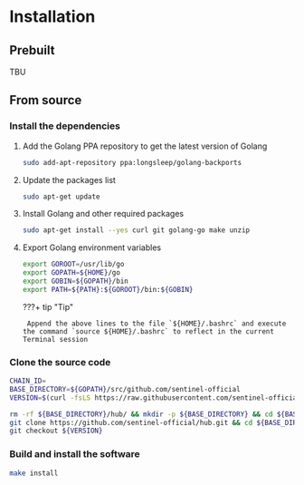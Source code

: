 # Installation

## Prebuilt

TBU

## From source

### Install the dependencies

1. Add the Golang PPA repository to get the latest version of Golang

    ``` sh
    sudo add-apt-repository ppa:longsleep/golang-backports
    ```

2. Update the packages list

    ``` sh
    sudo apt-get update
    ```

3. Install Golang and other required packages

    ``` sh
    sudo apt-get install --yes curl git golang-go make unzip
    ```

4. Export Golang environment variables

    ``` sh
    export GOROOT=/usr/lib/go
    export GOPATH=${HOME}/go
    export GOBIN=${GOPATH}/bin
    export PATH=${PATH}:${GOROOT}/bin:${GOBIN}
    ```

    ???+ tip "Tip"

        Append the above lines to the file `${HOME}/.bashrc` and execute the command `source ${HOME}/.bashrc` to reflect in the current Terminal session

### Clone the source code

``` sh
CHAIN_ID=
BASE_DIRECTORY=${GOPATH}/src/github.com/sentinel-official
VERSION=$(curl -fsLS https://raw.githubusercontent.com/sentinel-official/networks/main/${CHAIN_ID}/version.txt)

rm -rf ${BASE_DIRECTORY}/hub/ && mkdir -p ${BASE_DIRECTORY} && cd ${BASE_DIRECTORY}/ && \
git clone https://github.com/sentinel-official/hub.git && cd ${BASE_DIRECTORY}/hub/ && \
git checkout ${VERSION}
```

### Build and install the software

``` sh
make install
```
